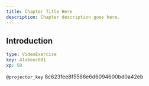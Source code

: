 ```yaml
---
title: Chapter Title Here
description: Chapter description goes here.
---
```


## Introduction

```yaml
type: VideoExercise
key: 41a6eec601
xp: 50
```

`@projector_key`
8c623fee8f5566e6d6094600bd0a42eb
